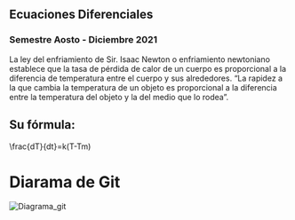 ## Ecuaciones Diferenciales
### Semestre Aosto - Diciembre 2021


La ley del enfriamiento de Sir. Isaac Newton o enfriamiento newtoniano establece que la tasa de pérdida de calor de un cuerpo es proporcional a la diferencia de temperatura entre el cuerpo y sus alrededores.
“La rapidez a la que cambia la temperatura de un objeto es proporcional a la diferencia entre la temperatura del objeto y la del medio que lo rodea”.
## Su fórmula:

\frac{dT}{dt}=k(T-Tm)

# Diarama de Git
![Diagrama_git](https://user-images.githubusercontent.com/89879397/143786467-2362883e-ff8b-4e53-8b05-8b0333544665.png)
